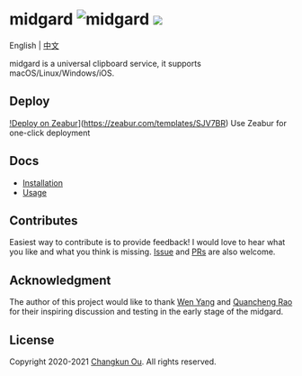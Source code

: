 # midgard ![midgard](https://github.com/changkun/midgard/workflows/midgard/badge.svg?branch=main) ![](https://changkun.de/urlstat?mode=github&repo=changkun/midgard)

English | [中文](./README.cn.md)

midgard is a universal clipboard service, it supports macOS/Linux/Windows/iOS.

## Deploy
[!Deploy on Zeabur](https://zeabur.com/button.svg)](https://zeabur.com/templates/SJV7BR)
Use Zeabur for one-click deployment

## Docs

- [Installation](./docs/install.md)
- [Usage](./docs/usage.md)

## Contributes

Easiest way to contribute is to provide feedback! I would love to hear
what you like and what you think is missing.
[Issue](https://github.com/changkun/midgard/issues/new) and
[PRs](https://github.com/changkun/midgard/pulls) are also welcome.

## Acknowledgment

The author of this project would like to thank
[Wen Yang](https://maiyang.me) and [Quancheng Rao](https://qcrao.com)
for their inspiring discussion and testing in the early stage of the midgard.

## License

Copyright 2020-2021 [Changkun Ou](https://changkun.de). All rights reserved.
